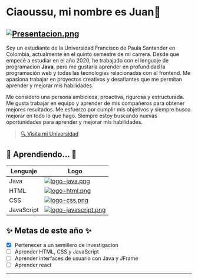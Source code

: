 # Ciaoussu, mi nombre es Juan👋
[![Presentacion.png](https://i.postimg.cc/tJf2NsSn/Presentacion.png)](https://postimg.cc/sGYYVgR3)  
---
Soy un estudiante de la Universidad Francisco de Paula Santander en Colombia, actualmente en el quinto semestre de mi carrera. Desde que empecé a estudiar en el año 2020, he trabajado con el lenguaje de programacion **Java**, pero me gustaría aprender en profundidad la programación web y todas las tecnologías relacionadas con el frontend. Me apasiona trabajar en proyectos creativos y desafiantes que me permitan aprender y mejorar mis habilidades.  

Me considero una persona ambiciosa, proactiva, rigurosa y estructurada. Me gusta trabajar en equipo y aprender de mis compañeros para obtener mejores resultados. Me esfuerzo por cumplir mis objetivos y siempre busco mejorar en todo lo que hago. Siempre estoy buscando nuevas oportunidades para aprender y mejorar mis habilidades.   
>[🔍 Visita mi Universidad ](https://ww2.ufps.edu.co/)  

## 🌱 Aprendiendo... 🌱

| Lenguaje   | Logo |
| ------------- | ------------- |
| Java          | [![logo-java.png](https://i.postimg.cc/RFJddc81/logo-java.png)](https://postimg.cc/zb5TXRq3)  |
| HTML          | [![logo-html.png](https://i.postimg.cc/qvmGdbHX/logo-html.png)](https://postimg.cc/WdkZG73h) |
| CSS           | [![logo-css.png](https://i.postimg.cc/VkNj4q0S/logo-css.png)](https://postimg.cc/2VPbSBwm)  |
| JavaScript    | [![logo-javascript.png](https://i.postimg.cc/JztkjRSZ/logo-javascript.png)](https://postimg.cc/87QcSgpz) |
## ✨ Metas de este año ✨
- [x] Pertenecer a un semillero de investigacion 
- [ ] Aprender HTML, CSS y JavaScript
- [ ] Aprender interfaces de usuario con Java y JFrame 
- [ ] Aprender react 
---

<!--
**Arguellis17/arguellis17** is a ✨ _special_ ✨ repository because its `README.md` (this file) appears on your GitHub profile.

Here are some ideas to get you started:

- 🔭 I’m currently working on ...
- 🌱 I’m currently learning ...
- 👯 I’m looking to collaborate on ...
- 🤔 I’m looking for help with ...
- 💬 Ask me about ...
- 📫 How to reach me: ...
- 😄 Pronouns: ...
- ⚡ Fun fact: ...
-->
